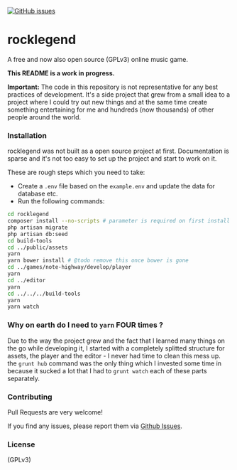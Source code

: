 [![GitHub issues](https://img.shields.io/github/issues/rocklegend-org/website.svg)](https://github.com/rocklegend-org/website/issues)
# rocklegend
A free and now also open source (GPLv3) online music game.

__This README is a work in progress.__

__Important:__ The code in this repository is not representative for any best practices of development. It's a side project that grew from a small idea to a project where I could try out new things and at the same time create something entertaining for me and hundreds (now thousands) of other people around the world.

### Installation
rocklegend was not built as a open source project at first. Documentation
is sparse and it's not too easy to set up the project and start to work on it.

These are rough steps which you need to take:

- Create a ```.env``` file based on the ```example.env``` and update the data for database etc.
- Run the following commands:

```sh
cd rocklegend
composer install --no-scripts # parameter is required on first install
php artisan migrate
php artisan db:seed
cd build-tools
cd ../public/assets
yarn
yarn bower install # @todo remove this once bower is gone
cd ../games/note-highway/develop/player
yarn
cd ../editor
yarn
cd ../../../build-tools
yarn
yarn watch
```

### Why on earth do I need to ```yarn``` FOUR times ?
Due to the way the project grew and the fact that I learned many things on the go while developing it, I started with a completely splitted structure for assets, the player and the editor - I never had time to clean this mess up. the ```grunt hub``` command was the only thing which I invested some time in because it sucked a lot that I had to ```grunt watch``` each of these parts separately.

### Contributing

Pull Requests are very welcome!

If you find any issues, please report them via [Github Issues](https://github.com/rocklegend-org/website/issues).

### License
(GPLv3)
